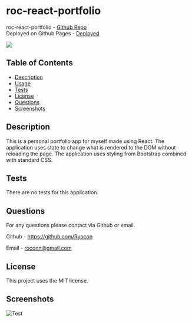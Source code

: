 # roc-react-portfolio

roc-react-portfolio - [Github Repo](https://github.com/Ryocon/roc-react-portfolio)
<br>
Deployed on Github Pages - [Deployed](https://ryocon.github.io/roc-react-portfolio/)

<img src=https://img.shields.io/badge/License-MIT-orange.svg>

  ## Table of Contents
  - [Description](#description)
  - [Usage](#usage)
  - [Tests](#tests)
  - [License](#license)
  - [Questions](#questions)  
  - [Screenshots](#screenshots)

  ## Description
  This is a personal portfolio app for myself made using React. The application uses state to change what is rendered to the DOM without reloading the page. The application uses styling from Bootstrap combined with standard CSS.

  ## Tests
 There are no tests for this application.

  ## Questions
  For any questions please contact via Github or email.

  Github - https://github.com/Ryocon

  Email - roconn@gmail.com

## License

  This project uses the MIT license.

  ## Screenshots

![Test]()